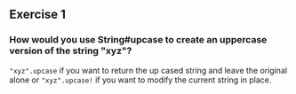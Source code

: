 ## Exercise 1
### How would you use String#upcase to create an uppercase version of the string "xyz"?

```"xyz".upcase``` if you want to return the up cased string and leave the original alone or
```"xyz".upcase!``` if you want to modify the current string in place.